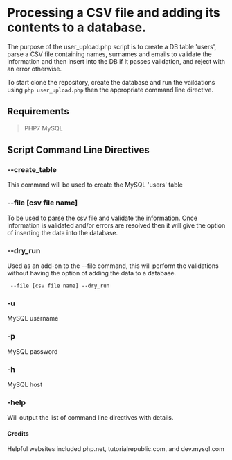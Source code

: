 # Processing a CSV file and adding its contents to a database.

The purpose of the user_upload.php script is to create a DB table 'users', parse a CSV file containing names, surnames and emails to validate the information and then insert into the DB if it passes vaildation, and reject with an error otherwise.  

To start clone the repository, create the database and run the vaildations using ```php user_upload.php``` then the appropriate command line directive.


## Requirements 

> PHP7
> MySQL


## Script Command Line Directives

### --create_table
This command will be used to create the MySQL 'users' table

### --file [csv file name]
To be used to parse the csv file and validate the information. Once information is validated and/or errors are resolved then it will give the option of inserting the data into the database.

### --dry_run
Used as an add-on to the --file command, this will perform the validations without having the option of adding the data to a database.

``` --file [csv file name] --dry_run```

### -u 
MySQL username

### -p
MySQL password

### -h
MySQL host

### -help
Will output the list of command line directives with details.

#### Credits 
Helpful websites included php.net, tutorialrepublic.com, and dev.mysql.com


